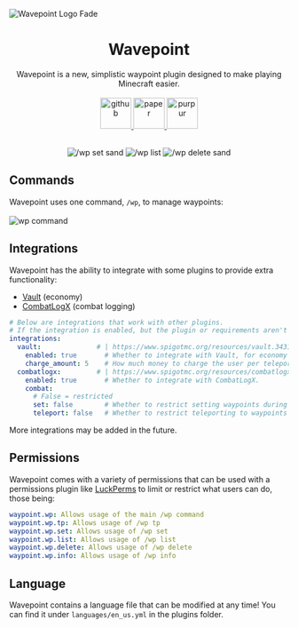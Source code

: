 ![Wavepoint Logo Fade](https://cdn.modrinth.com/data/cached_images/a32cb79fecb055949174f3ef30896c2e079060c0_0.webp)
<center><h1>Wavepoint</h1>
Wavepoint is a new, simplistic waypoint plugin designed to make playing Minecraft easier. <br><br>
<a href="https://github.com/solarcosmic/Wavepoint" target="_blank">
  <img alt="github" height="56" src="https://cdn.jsdelivr.net/npm/@intergrav/devins-badges@3/assets/cozy/available/github_vector.svg">
</a>
<a href="https://papermc.io" target="_blank">
  <img alt="paper" height="56" src="https://cdn.jsdelivr.net/npm/@intergrav/devins-badges@3/assets/cozy/supported/paper_vector.svg">
</a>
<a href="https://purpurmc.org" target="_blank">
  <img alt="purpur" height="56" src="https://cdn.jsdelivr.net/npm/@intergrav/devins-badges@3/assets/cozy/supported/purpur_vector.svg">
</a>
<br><br>

![/wp set sand](https://cdn.modrinth.com/data/cached_images/c03e0e30aa7740d46fb89d465e0a6910a95f3d2d_0.webp)
![/wp list](https://cdn.modrinth.com/data/cached_images/a7f269ed64a35299c55b52d024795f071a27a29a_0.webp)
![/wp delete sand](https://cdn.modrinth.com/data/cached_images/dbe14bd0476e786e41a5434299738396d5a3a5eb_0.webp)

</center>

## Commands
Wavepoint uses one command, `/wp`, to manage waypoints:
<br><br>
![wp command](https://cdn.modrinth.com/data/cached_images/976cdd89632998f80a2e08566d76fb78599aea97_0.webp)

## Integrations
Wavepoint has the ability to integrate with some plugins to provide extra functionality:

- [Vault](https://www.spigotmc.org/resources/vault.34315/) (economy)
- [CombatLogX](https://www.spigotmc.org/resources/combatlogx.31689/) (combat logging)

```yml
# Below are integrations that work with other plugins.
# If the integration is enabled, but the plugin or requirements aren't met, nothing will happen.
integrations:
  vault:              # | https://www.spigotmc.org/resources/vault.34315/
    enabled: true       # Whether to integrate with Vault, for economy purposes.
    charge_amount: 5    # How much money to charge the user per teleport.
  combatlogx:         # | https://www.spigotmc.org/resources/combatlogx.31689/
    enabled: true       # Whether to integrate with CombatLogX.
    combat:
      # False = restricted
      set: false        # Whether to restrict setting waypoints during combat. false = restricted.
      teleport: false   # Whether to restrict teleporting to waypoints during combat. false = restricted.
```

More integrations may be added in the future.

## Permissions
Wavepoint comes with a variety of permissions that can be used with a permissions plugin like [LuckPerms](https://modrinth.com/plugin/luckperms) to limit or restrict what users can do, those being:
```yml
waypoint.wp: Allows usage of the main /wp command
waypoint.wp.tp: Allows usage of /wp tp
waypoint.wp.set: Allows usage of /wp set
waypoint.wp.list: Allows usage of /wp list
waypoint.wp.delete: Allows usage of /wp delete
waypoint.wp.info: Allows usage of /wp info
```

## Language
Wavepoint contains a language file that can be modified at any time! You can find it under `languages/en_us.yml` in the plugins folder.